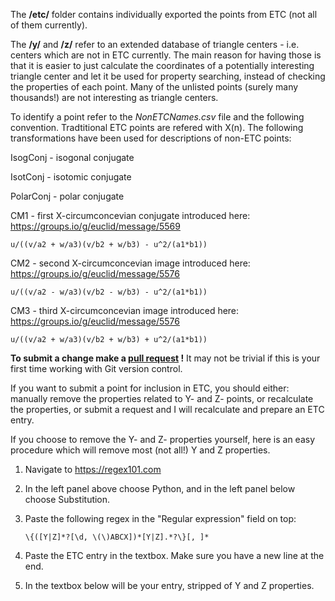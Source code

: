 
The **/etc/** folder contains individually exported the points from ETC (not all of them currently).

The **/y/** and **/z/** refer to an extended database of triangle centers - i.e. centers which are not in ETC currently. The main reason for having those is that it is easier to just calculate the coordinates of a potentially interesting triangle center and let it be used for property searching, instead of checking the properties of each point. Many of the unlisted points (surely many thousands!) are not interesting as triangle centers.

To identify a point refer to the *NonETCNames.csv* file and the following convention. Tradtitional ETC points are refered with X(n).
The following transformations have been used for descriptions of non-ETC points:

IsogConj - isogonal conjugate

IsotConj - isotomic conjugate

PolarConj - polar conjugate

CM1 - first X-circumconcevian conjugate introduced here: https://groups.io/g/euclid/message/5569 

    u/((v/a2 + w/a3)(v/b2 + w/b3) - u^2/(a1*b1)) 

CM2 - second X-circumconcevian image introduced here: https://groups.io/g/euclid/message/5576 

    u/((v/a2 - w/a3)(v/b2 - w/b3) - u^2/(a1*b1))

CM3 - third X-circumconcevian image introduced here: https://groups.io/g/euclid/message/5576 

    u/((v/a2 + w/a3)(v/b2 + w/b3) + u^2/(a1*b1))


**To submit a change make a [pull request](https://docs.github.com/en/pull-requests/collaborating-with-pull-requests/proposing-changes-to-your-work-with-pull-requests/creating-a-pull-request-from-a-fork) !** 
It may not be trivial if this is your first time working with Git version control.

If you want to submit a point for inclusion in ETC, you should either: manually remove the properties related to Y- and Z- points, or recalculate the properties, or submit a request and I will recalculate and prepare an ETC entry.

If you choose to remove the Y- and Z- properties yourself, here is an easy procedure which will remove most (not all!) Y and Z properties.

1. Navigate to https://regex101.com
2. In the left panel above choose Python, and in the left panel below choose Substitution.
3. Paste the following regex in the "Regular expression" field on top:

       \{([Y|Z]*?[\d, \(\)ABCX])*[Y|Z].*?\}[, ]*

4. Paste the ETC entry in the textbox. Make sure you have a new line at the end.
5. In the textbox below will be your entry, stripped of Y and Z properties.
